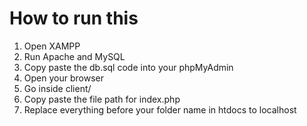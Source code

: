 # How to run this

1. Open XAMPP
2. Run Apache and MySQL
3. Copy paste the db.sql code into your phpMyAdmin
4. Open your browser
5. Go inside client/
6. Copy paste the file path for index.php
7. Replace everything before your folder name in htdocs to localhost